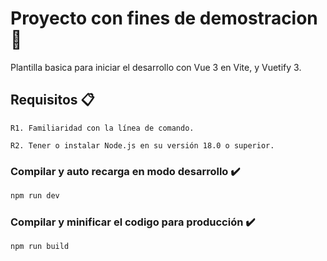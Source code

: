 # Proyecto con fines de demostracion 🚀

Plantilla basica para iniciar el desarrollo con Vue 3 en Vite, y Vuetify 3.

## Requisitos 📋

```
R1. Familiaridad con la línea de comando.

R2. Tener o instalar Node.js en su versión 18.0 o superior.
```

### Compilar y auto recarga en modo desarrollo ✔️

```sh
npm run dev
```

### Compilar y minificar el codigo para producción ✔️

```sh
npm run build
```
